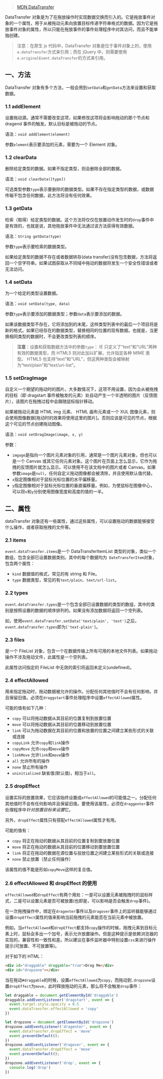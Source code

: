 > [MDN DataTransfer](https://developer.mozilla.org/zh_CN/docs/Web/API/DataTransfer)

DataTransfer 对象是为了在拖放操作时实现数据交换而引入的。它是拖放事件对象的一个属性，用于从被拖动元素向放置目标传递字符串格式的数据。因为它是拖放事件对象的属性，所以只能在拖放事件的事件处理程序中对其访问，而且不能单独创建。

> 注意：在原生 js 代码中，DataTransfer 对象是位于事件对象上的，使用`e.dataTransfer`方式来引用；而在 jQuery 中，则需要使用`e.originalEvent.dataTransfer`的方式来引用。

## 一、方法

DataTransfer 对象有多个方法，一般会用到`setData`和`getData`方法来设置和获取数据。

### 1.1 addElement

设置拖动源。通常不需要改变这项，如果修改这项将会影响拖动的那个节点和 dragend 事件的触发。默认目标是被拖动的节点。

语法：`void addElement(element)`
    
参数`element`表示要添加的元素，需要为一个 Element 对象。

### 1.2 clearData

删除给定类型的数据。如果不指定类型，则会删除全部的数据。

语法：`void clearData([type])`
    
可选类型参数`type`表示要删除的数据类型。如果不存在指定类型的数据，或数据传输不包含任何数据，此方法将没有任何效果。

### 1.3 getData

检索（取得）给定类型的数据。这个方法将仅仅在放置动作发生时的`drop`事件中是有效的，也就是说，其他拖放事件中无法通过该方法获得有效数据。

语法：`String getData(type)`

参数`type`表示要检索的数据类型。

如果给定类型的数据不存在或者数据转存(data transfer)没有包含数据，方法将返回一个空字符串。如果试图获取从不同域中拖动的数据将发生一个安全性错误或者无法访问。

### 1.4 setData

为一个给定的类型设置数据。

语法：`void setData(type, data)`

参数`type`表示要添加的数据类型；参数`data`表示要添加的数据。
    
如果该数据类型不存在，它将添加到的末尾，这样类型列表中的最后一个项目将是新的格式。如果已经存在的数据类型，替换相同的位置的现有数据。也就是，当更换相同类型的数据时，不会更改类型列表的顺序。

> **注意**：设置和获取数据方法中的参数`type`：
>   IE 只定义了“text”和“URL”两种有效的数据类型，而 HTML5 则对此加以扩展，允许指定各种 MIME 类型。
>   HTML5 也支持“text”和“URL”，但这两种类型会被映射为“text/plain”和“text/uri-list”。

### 1.5 setDragImage

自定义一个期望的拖动时的图片。大多数情况下，这项不用设置，因为会从被拖拽的目标（即 dragstart 事件被触发的元素）处自动产生一个半透明的图片（反馈图片），该图片在拖拽过程中会跟随鼠标指针移动。

如果被拖动元素是 HTML img 元素、 HTML 画布元素或一个 XUL 图像元素，则会使用图像数据[拖动时的效果将使用这里的图片]。否则应该是可见的节点，根据这个可见的节点创建拖动图像。

语法：`void setDragImage(image, x, y)`

参数：

* `imgage`是指向一个图片元素对象的引用，通常是一个图片元素对象，但也可以是一个 Canvas 或其它任何元素对象。这个图片在页面上怎么显示，它作为拖拽的反馈图片就怎么显示。可以使用不在该文档中的图片或者 Canvas。如果参数`image`是`null`，任何自定义拖动图像都会被清除，并且使用默认值代替。
* `x`指定图像相对于鼠标光标位置的水平偏移量。
* `y`指定图像相对于鼠标光标位置的垂直偏移量。例如，为使鼠标在图像中心，可以将`x`和`y`分别使用图像宽度和高度的值的一半。

## 二、属性

dataTransfer 对象还有一些属性，通过这些属性，可以设置拖动的数据能够接受什么操作，或者获取拖拽的文件等。

### 2.1 items

`event.dataTransfer.items`是一个 DataTransferItemList 类型的对象，类似一个数组，包含全部已设置数据类别。其中的每个数据均为` DateTransferItem`对象，包含两个属性：

* `kind` 数据值的格式，常见的有 string 和 File。
* `type` 数据类型，常见的有`text/plain`、`text/url-list`。

### 2.2 types

`event.dataTransfer.types`是一个包含全部已设置数据的类型的数组，其中的类别是按照设置的数据的顺序排列的。如果没有添加数据将返回一个空列表。

如，使用`event.dataTransfer.setData('text/plain', 'test')`之后，`event.dataTransfer.types`即为`['text-plain']`。

### 2.3 files

是一个 FileList 对象，包含一个在数据传输上所有可用的本地文件列表。如果拖动操作不涉及拖动文件，此属性是一个空列表。

此属性访问指定的 FileList 中无效的索引将返回未定义(undefined)。

### 2.4 effectAllowed

用来指定拖动时，拖动数据被允许的操作。分配任何其他值时不会有任何影响，并且保留旧值。必须在`draggstart`事件处理程序中设置`effectAllowed`属性。

可能的值有如下几种：

* `copy` 可以将拖动数据从其目前的位置复制到放置位置
* `move` 可以将拖动数据从其目前的位置移动到放置位置
* `link` 可以为拖动数据在其目前的位置和放置的位置之间建立某些形式的关联或连接
* `copyLink` 允许`copy`和`link`操作
* `copyMove` 允许`copy`和`move`操作
* `linkMove` 允许`link`和`move`操作
* `all` 允许所有的操作
* `none` 禁止所有操作
* `uninitialized` 缺省值(默认值)，相当于`all`。

### 2.5 dropEffect

设置实际的放置效果，它应该始终设置成`effectAllowed`的可能值之一。分配任何其他值时不会有任何影响并且保留旧值。要使用该属性，必须在`draggenter`事件处理程序中*针对放置目标来设置*它。

另外，`dropEffect`属性只有搭配`effectAllowed`属性才有用。

可能的值有：

* `copy` 将正在拖动的数据从其目前的位置复制到要放置位置
* `move` 将正在拖动的数据从其目前的位置移动到要放置位置
* `link` 将正在拖动的数据在源位置与投放位置之间建立某些形式的关联或连接
* `none` 禁止放置（禁止任何操作）

该属性的值不能是形如`copyMove`这样的复合值。

### 2.6 effectAllowed 和 dropEffect 的使用

`effectAllowed`和`dropEffect`有两个用处：一是可以设置元素被拖拽时的鼠标样式，二是可以设置元素是否可被放置(也即是，可以影响是否会触发`drop`事件)。

在一次拖拽操作中，绑定在`dragenter`事件以及`dragover`事件上的监听器能够通过设置`dropEffect`属性的值来影响当前拖拽的元素能否在当前元素中被放置。

例如，当`effectAllowed`和`dropEffect`都支持`copy`操作的时候，拖拽元素到目标元素上时，鼠标会多出一个加号，表示允许放置操作。但是这种提示是依赖浏览器的实现的，兼容性和一致性和差。所以建议在事件监听器中特别设置`css`来进行操作提示(可放置、不可放置等)。

对于如下的 HTML：

```html
<div id="draggable" draggable="true">Drag Me</div>
<div id="dropzone"></div>
```

当在拖动`#draggable`的时候，设置`effectAllowed`为`copy`，而拖动到`.dropzone`设置`dropEffect`为`move`，此时释放拖动的元素，那么将不会触发`drop`事件：

```JavaScript
let draggable = document.getElementById('draggable')
draggable.addEventListener('dragstart', event => {
  event.target.style.opacity = 0.5  
  event.dataTransfer.effectAllowed = 'copy'
})

let dropzone = document.getElementById('dropzone')
dropzone.addEventListener('dragenter', event => {
  event.dataTransfer.dropEffect = 'move'
  event.preventDefault();
})
dropzone.addEventListener('dragover', event => {
  event.dataTransfer.dropEffect = 'move'
  event.preventDefault();
})
dropzone.addEventListener('drop', event => {
  console.log('drop')
})
```



